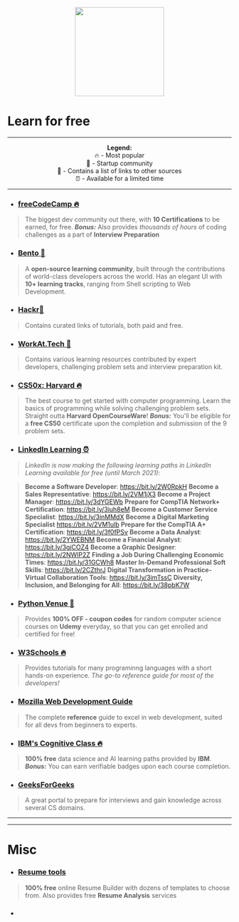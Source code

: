 <p align="center">
<img width="200px" src="https://upload.wikimedia.org/wikipedia/commons/7/75/Wikimedia_Community_Logo.svg">
</p>

# Learn for free
<hr>
<p align="center">
<strong>Legend:</strong>
<br>
🔥 - Most popular
<br>
🚀 - Startup community
<br>
🔗 - Contains a list of links to other sources
<br>
⏰ - Available for a limited time
</p>
<hr>

* ### [freeCodeCamp :fire:](https://www.freecodecamp.org/)
>The biggest dev community out there, with **10 Certifications** to be earned, for free.
***Bonus:*** Also provides *thousands of hours* of coding challenges as a part of __Interview Preparation__

* ### [Bento :rocket:](https://bento.io/)
> A **open-source learning community**, built through the contributions of world-class developers across the world.
Has an elegant UI with **10+ learning tracks**, ranging from Shell scripting to Web Development.

* ### [Hackr:link:](https://hackr.io/)
> Contains curated links of tutorials, both paid and free.

* ### [WorkAt.Tech :rocket:](https://work@tech/)
> Contains various learning resources contributed by expert developers, challenging problem sets and interview preparation kit.

* ### [CS50x: Harvard :fire:](https://cs50.harvard.edu/)
> The best course to get started with computer programming. Learn the basics of programming while solving challenging problem sets. Straight outta **Harvard OpenCourseWare**!
***Bonus:*** You'll be eligible for a **free CS50** certificate upon the completion and submission of the 9 problem sets.

* ### [LinkedIn Learning :alarm_clock:](https://www.linkedin.com/learning/)
>*LinkedIn is now making the following learning paths in LinkedIn Learning available for free (until March 2021)*:

>__Become a Software Developer__: https://bit.ly/2W0RpkH
>__Become a Sales Representative__: https://bit.ly/2VM1jX3
 >__Become a Project Manager__: https://bit.ly/3dYGEWb
>__Prepare for CompTIA Network+ Certification__: https://bit.ly/3iuh8eM
>__Become a Customer Service Specialist__: https://bit.ly/3inMMdX
>__Become a Digital Marketing Specialist__ https://bit.ly/2VM1ulb
>__Prepare for the CompTIA A+ Certification__: https://bit.ly/3f0fPSv
>__Become a Data Analyst__: https://bit.ly/2YWEBNM
>__Become a Financial Analyst__: https://bit.ly/3gjCOZ4
>__Become a Graphic Designer__: https://bit.ly/2NWlP2Z
>__Finding a Job During Challenging Economic Times__: https://bit.ly/31GCWh8
>__Master In-Demand Professional Soft Skills__: https://bit.ly/2CZthrJ
>__Digital Transformation in Practice- Virtual Collaboration Tools__: https://bit.ly/3imTssC
>__Diversity, Inclusion, and Belonging for All__: https://bit.ly/38pbK7W

* ### [Python Venue :link:](http://pythonvenue.blogspot.com/)
> Provides **100% OFF - coupon codes** for random computer science courses on **Udemy** everyday, so that you can get enrolled and certified for free!

* ### [W3Schools :fire:](https://w3schools.com/)
> Provides tutorials for many programinng languages with a short hands-on experience. *The go-to reference guide for most of the developers!*

* ### [Mozilla Web Development Guide](https://developer.mozilla.org/en-US/docs/Web/Guide)
> The complete **reference** guide to excel in web development, suited for all devs from beginners to experts.

* ### [IBM's Cognitive Class :fire:](https://cognitiveclass.ai/)
> **100% free** data science and AI learning paths provided by **IBM**.
***Bonus:*** You can earn verifiable badges upon each course completion.

* ### [GeeksForGeeks](https://www.geeksforgeeks.org/)
> A great portal to prepare for interviews and gain knowledge across several CS domains.

<hr>
<hr> 

# Misc 

* ### [Resume tools](https://cultivatedculture.com/tools/)
> **100% free** online Resume Builder with dozens of templates to choose from. Also provides free **Resume Analysis** services

* ### 
